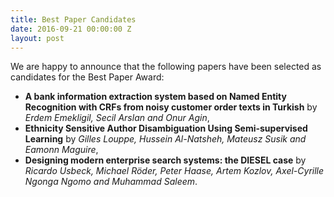 ```yaml
---
title: Best Paper Candidates
date: 2016-09-21 00:00:00 Z
layout: post
---
```


We are happy to announce that the following papers have been selected as candidates for the Best Paper Award:

* **A bank information extraction system based on Named Entity Recognition with CRFs from noisy customer order texts in Turkish** by _Erdem Emekligil, Secil Arslan and Onur Agin_,
* **Ethnicity Sensitive Author Disambiguation Using Semi-supervised Learning** by _Gilles Louppe, Hussein Al-Natsheh, Mateusz Susik and Eamonn Maguire_,
* **Designing modern enterprise search systems: the DIESEL case** by _Ricardo Usbeck, Michael Röder, Peter Haase, Artem Kozlov, Axel-Cyrille Ngonga Ngomo and Muhammad Saleem_.
